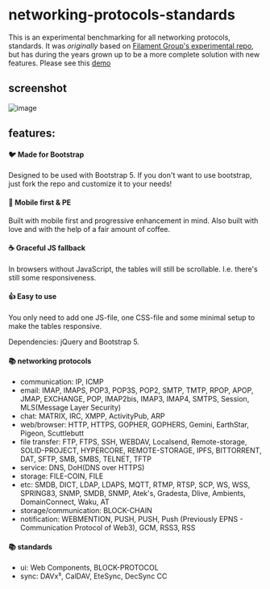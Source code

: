 # networking-protocols-standards
This is an experimental benchmarking for all networking protocols, standards. It was *originally* based on [Filament Group's experimental repo](https://github.com/filamentgroup/RWD-Table-Patterns), []() but has during the years grown up to be a more complete solution with new features. Please see this [demo](https://eantho.github.io/networking-protocols)

## screenshot
![image](https://user-images.githubusercontent.com/125943841/220423094-d829aca6-328a-4b60-b48c-c28a9ee89202.png)

## features:

#### :bird: Made for Bootstrap
Designed to be used with Bootstrap 5. If you don't want to use bootstrap, just fork the repo and customize it to your needs!

#### :iphone: Mobile first & PE
Built with mobile first and progressive enhancement in mind. Also built with love and with the help of a fair amount of coffee.

#### :coffee: Graceful JS fallback
In browsers without JavaScript, the tables will still be scrollable. I.e. there's still some responsiveness.

#### :thumbsup: Easy to use
You only need to add one JS-file, one CSS-file and some minimal setup to make the tables responsive.

Dependencies: jQuery and Bootstrap 5.

#### 📚 networking protocols
- communication: IP, ICMP
- email: IMAP, IMAPS, POP3, POP3S, POP2, SMTP, TMTP, RPOP, APOP, JMAP, EXCHANGE, POP, IMAP2bis, IMAP3, IMAP4, SMTPS, Session, MLS(Message Layer Security)
- chat: MATRIX, IRC, XMPP, ActivityPub, ARP
- web/browser: HTTP, HTTPS, GOPHER, GOPHERS, Gemini, EarthStar, Pigeon, Scuttlebutt
- file transfer: FTP, FTPS, SSH, WEBDAV, Localsend, Remote-storage, SOLID-PROJECT, HYPERCORE, REMOTE-STORAGE, IPFS, BITTORRENT, DAT, SFTP, SMB, SMBS, TELNET, TFTP
- service: DNS, DoH(DNS over HTTPS)
- storage: FILE-COIN, FILE
- etc: SMDB, DICT, LDAP, LDAPS, MQTT, RTMP, RTSP, SCP, WS, WSS, SPRING83, SNMP, SMDB, SNMP, Atek's, Gradesta, Dlive, Ambients, DomainConnect, Waku, AT
- storage/communication: BLOCK-CHAIN
- notification: WEBMENTION, PUSH, PUSH, Push (Previously EPNS - Communication Protocol of Web3), GCM, RSS3, RSS

#### 📚 standards
- ui: Web Components, BLOCK-PROTOCOL
- sync: DAVx⁵, CalDAV, EteSync, DecSync CC
